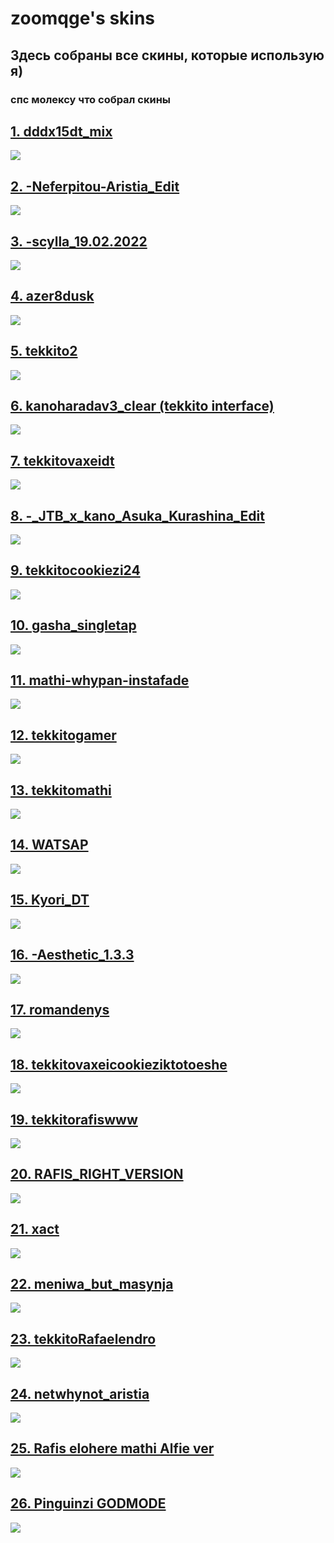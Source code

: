 # zoomqge's skins

## Здесь собраны все скины, которые использую я)

### спс молексу что собрал скины

## [1. dddx15dt_mix](https://cdn.discordapp.com/attachments/1125160099263025353/1126184222319706122/dddx15dt_mix.osk)

![](https://osu.ppy.sh/ss/18686440/bfe5)

## [2. -Neferpitou-Aristia_Edit](https://cdn.discordapp.com/attachments/1125160099263025353/1126184410077724833/-Neferpitou-Aristia_Edit.osk)

![](https://i.imgur.com/qAo5ons.jpeg)

## [3. -scylla_19.02.2022](https://cdn.discordapp.com/attachments/1125160099263025353/1126184496283263128/-__scylla_19.02.2022.osk)

![](https://osu.ppy.sh/ss/18686446/aef6)

## [4. azer8dusk](https://cdn.discordapp.com/attachments/1125160099263025353/1126184648532308051/azer8dusk.osk)

![](https://osu.ppy.sh/ss/18686449/e395)

## [5. tekkito2](https://cdn.discordapp.com/attachments/1125160099263025353/1126184720212963449/tekkito2.osk)

![](https://i.imgur.com/sh3zYPn.jpeg)

## [6. kanoharadav3_clear (tekkito interface)](https://zoomqge.s-ul.eu/8HOP5CFy)

![](https://osu.ppy.sh/ss/18686466/95ad)

## [7. tekkitovaxeidt](https://cdn.discordapp.com/attachments/1125160099263025353/1126184770834026536/tekkitovaxeidt.osk)

![](https://i.imgur.com/DOTiJtk.jpeg)

## [8. -_JTB_x_kano_Asuka_Kurashina_Edit](https://cdn.discordapp.com/attachments/1125160099263025353/1126184800290623578/-_JTB_x_kano_Asuka_Kurashina_Edit.osk)

![](https://osu.ppy.sh/ss/18686480/218e)

## [9. tekkitocookiezi24](https://cdn.discordapp.com/attachments/1125160099263025353/1126184805202141204/tekkitocookiezi24.osk)

![](https://osu.ppy.sh/ss/18686472/b500)

## [10. gasha_singletap](https://cdn.discordapp.com/attachments/1125160099263025353/1126184817478860851/gasha_singletap.osk)

![](http://osu.ppy.sh/ss/18686483/bf74)

## [11. mathi-whypan-instafade ](https://cdn.discordapp.com/attachments/1125160099263025353/1126184966577995867/mathi-whypan-instafade.osk)

![](http://osu.ppy.sh/ss/18686487/b35a)

## [12. tekkitogamer](https://cdn.discordapp.com/attachments/1125160099263025353/1126185048853458974/tekkitogamer.osk)

![](https://osu.ppy.sh/ss/18686593/4586)

## [13. tekkitomathi](https://cdn.discordapp.com/attachments/1125160099263025353/1126185092935585984/tekkitomathi.osk)

![](http://osu.ppy.sh/ss/18686504/1aae)

## [14. WATSAP](https://cdn.discordapp.com/attachments/1125160099263025353/1126185159964753962/WATSAP.osk)

![](http://osu.ppy.sh/ss/18686505/aa97)

## [15. Kyori_DT](https://cdn.discordapp.com/attachments/1125160099263025353/1126185528727973968/Kyori_DT.osk)

![](http://osu.ppy.sh/ss/18686507/b8af)

## [16. -Aesthetic_1.3.3](https://cdn.discordapp.com/attachments/1125160099263025353/1126185678930186300/-Aesthetic_1.3.3.osk)

![](https://osu.ppy.sh/ss/18686508/6037)

## [17. romandenys](https://cdn.discordapp.com/attachments/1125160099263025353/1126185752234045610/romandenys.osk)

![](https://osu.ppy.sh/ss/18686539/09af)

## [18. tekkitovaxeicookieziktotoeshe](https://cdn.discordapp.com/attachments/1125160099263025353/1126186187195961384/tekkitovaxeicookieziktotoeshe.osk)

![](http://osu.ppy.sh/ss/18686520/d773)

## [19. tekkitorafiswww](https://cdn.discordapp.com/attachments/1125160099263025353/1126186259912597626/tekkitorafiswww.osk)

![](http://osu.ppy.sh/ss/18686522/2d77)

## [20. RAFIS_RIGHT_VERSION](https://zoomqge.s-ul.eu/t3OL4azX)

![](http://osu.ppy.sh/ss/18686524/4d9a)

## [21. xact](https://cdn.discordapp.com/attachments/1125160099263025353/1126186509540786187/xact.osk)

![](https://osu.ppy.sh/ss/18686544/9128)

## [22. meniwa_but_masynja](https://cdn.discordapp.com/attachments/1125160099263025353/1126187241350385784/meniwa_but_masynja.osk)

![](http://osu.ppy.sh/ss/18686527/f1c4)

## [23. tekkitoRafaelendro](https://zoomqge.s-ul.eu/LZibGVWQ)

![](https://i.imgur.com/sVvwWka.png)

## [24. netwhynot_aristia](https://zoomqge.s-ul.eu/IeTaudZJ)

![](https://osu.ppy.sh/ss/18868975/398c)

## [25. Rafis elohere mathi Alfie ver](https://zoomqge.s-ul.eu/V1NXRbQs)

![](https://osu.ppy.sh/ss/18868979/740b)

## [26. Pinguinzi GODMODE](https://zoomqge.s-ul.eu/VnnUWoji)

![](https://osu.ppy.sh/ss/18868986/2315)
